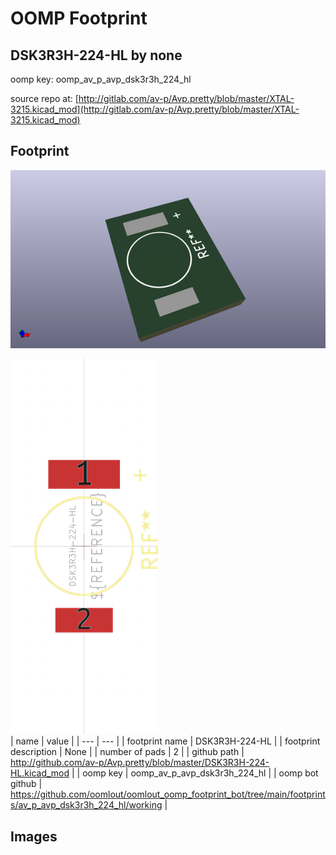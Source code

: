 # OOMP Footprint  
## DSK3R3H-224-HL  by none  
  
oomp key: oomp_av_p_avp_dsk3r3h_224_hl  
  
source repo at: [http://gitlab.com/av-p/Avp.pretty/blob/master/XTAL-3215.kicad_mod](http://gitlab.com/av-p/Avp.pretty/blob/master/XTAL-3215.kicad_mod)  
## Footprint  
  
[![working_kicad_pcb_3d.png](working_kicad_pcb_3d_600.png)](working_kicad_pcb_3d.png)  
  
[![working.png](working_600.png)](working.png)  
| name | value | 
| --- | --- | 
| footprint name | DSK3R3H-224-HL | 
| footprint description | None | 
| number of pads | 2 | 
| github path | http://github.com/av-p/Avp.pretty/blob/master/DSK3R3H-224-HL.kicad_mod | 
| oomp key | oomp_av_p_avp_dsk3r3h_224_hl | 
| oomp bot github | https://github.com/oomlout/oomlout_oomp_footprint_bot/tree/main/footprints/av_p_avp_dsk3r3h_224_hl/working | 
## Images  
